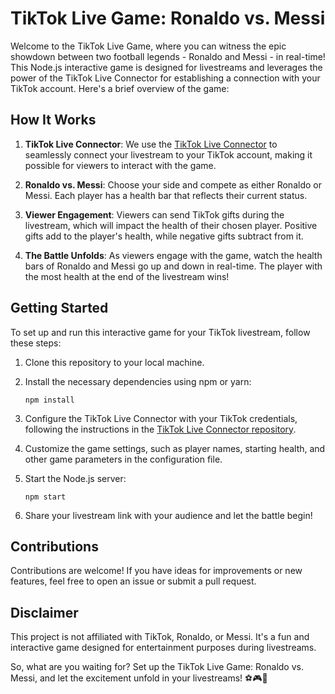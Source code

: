 # TikTok Live Game: Ronaldo vs. Messi

Welcome to the TikTok Live Game, where you can witness the epic showdown between two football legends - Ronaldo and Messi - in real-time! This Node.js interactive game is designed for livestreams and leverages the power of the TikTok Live Connector for establishing a connection with your TikTok account. Here's a brief overview of the game:

## How It Works
1. **TikTok Live Connector**: We use the [TikTok Live Connector](https://github.com/zerodytrash/TikTok-Live-Connector) to seamlessly connect your livestream to your TikTok account, making it possible for viewers to interact with the game.

2. **Ronaldo vs. Messi**: Choose your side and compete as either Ronaldo or Messi. Each player has a health bar that reflects their current status.

3. **Viewer Engagement**: Viewers can send TikTok gifts during the livestream, which will impact the health of their chosen player. Positive gifts add to the player's health, while negative gifts subtract from it.

4. **The Battle Unfolds**: As viewers engage with the game, watch the health bars of Ronaldo and Messi go up and down in real-time. The player with the most health at the end of the livestream wins!

## Getting Started
To set up and run this interactive game for your TikTok livestream, follow these steps:

1. Clone this repository to your local machine.

2. Install the necessary dependencies using npm or yarn:

   ```
   npm install
   ```

3. Configure the TikTok Live Connector with your TikTok credentials, following the instructions in the [TikTok Live Connector repository](https://github.com/zerodytrash/TikTok-Live-Connector).

4. Customize the game settings, such as player names, starting health, and other game parameters in the configuration file.

5. Start the Node.js server:

   ```
   npm start
   ```

6. Share your livestream link with your audience and let the battle begin!

## Contributions
Contributions are welcome! If you have ideas for improvements or new features, feel free to open an issue or submit a pull request.

## Disclaimer
This project is not affiliated with TikTok, Ronaldo, or Messi. It's a fun and interactive game designed for entertainment purposes during livestreams.

So, what are you waiting for? Set up the TikTok Live Game: Ronaldo vs. Messi, and let the excitement unfold in your livestreams! ⚽🎮🎉
